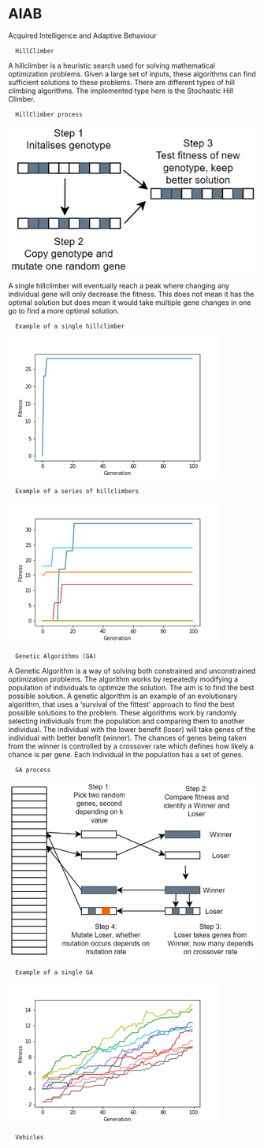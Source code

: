 # AIAB
Acquired Intelligence and Adaptive Behaviour

      HillClimber

A hillclimber is a heuristic search used for solving mathematical optimization problems. Given a large set of inputs, these algorithms can find sufficient solutions to these problems. There are different types of hill climbing algorithms. The implemented type here is the Stochastic Hill Climber.

      HillClimber process

![Hill Climber process](./images/hillclimberDiagram.png)

A single hillclimber will eventually reach a peak where changing any individual gene will only decrease the fitness. This does not mean it has the optimal solution but does mean it would take multiple gene changes in one go to find a more optimal solution.

      Example of a single hillclimber

![](./images/singleHillClimber.png)

      Example of a series of hillclimbers

![](./images/multipleHillClimber.png)

      Genetic Algorithms (GA)

A Genetic Algorithm is a way of solving both constrained and unconstrained optimization problems. The algorithm works by repeatedly modifying a population of individuals to optimize the solution. The aim is to find the best possible solution. A genetic algorithm is an example of an evolutionary algorithm, that uses a ‘survival of the fittest’ approach to find the best possible solutions to the problem. These algorithms work by randomly selecting individuals from the population and comparing them to another individual. The individual with the lower benefit (loser) will take genes of the individual with better benefit (winner). The chances of genes being taken from the winner is controlled by a crossover rate which defines how likely a chance is per gene. Each individual in the population has a set of genes.

      GA process

![](./images/gaDiagram.png)

      Example of a single GA
      
![](./images/singleGA.png)

      Vehicles


